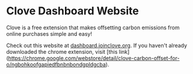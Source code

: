 # Clove Dashboard Website

Clove is a free extension that makes offsetting carbon emissions from online purchases simple and easy!

Check out this website at [dashboard.joinclove.org](https://dashboard.joinclove.org). If you haven't already downloaded the chrome extension, visit [this link] (https://chrome.google.com/webstore/detail/clove-carbon-offset-for-o/ngbohkoofgapiedfbnbnbondgpldgcba).

